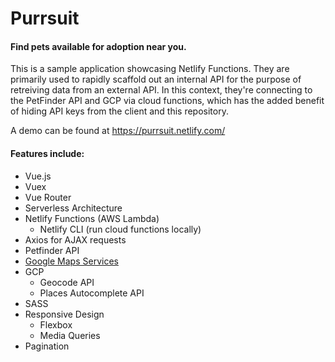 # Purrsuit
#### Find pets available for adoption near you.

This is a sample application showcasing Netlify Functions. They are primarily used to rapidly scaffold out an internal API for the purpose of retreiving data from an external API. In this context, they're connecting to the PetFinder API and GCP via cloud functions, which has the added benefit of hiding API keys from the client and this repository.

A demo can be found at https://purrsuit.netlify.com/

#### Features include:
* Vue.js
* Vuex
* Vue Router
* Serverless Architecture
* Netlify Functions (AWS Lambda)
  * Netlify CLI (run cloud functions locally)
* Axios for AJAX requests
* Petfinder API
* [Google Maps Services](https://github.com/googlemaps/google-maps-services-js)
* GCP
    * Geocode API
    * Places Autocomplete API
* SASS
* Responsive Design
  * Flexbox
  * Media Queries
* Pagination
